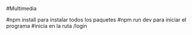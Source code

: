 #Multimedia

#npm install para instalar todos los paquetes
#npm run dev para iniciar el programa 
#inicia en la ruta /login
